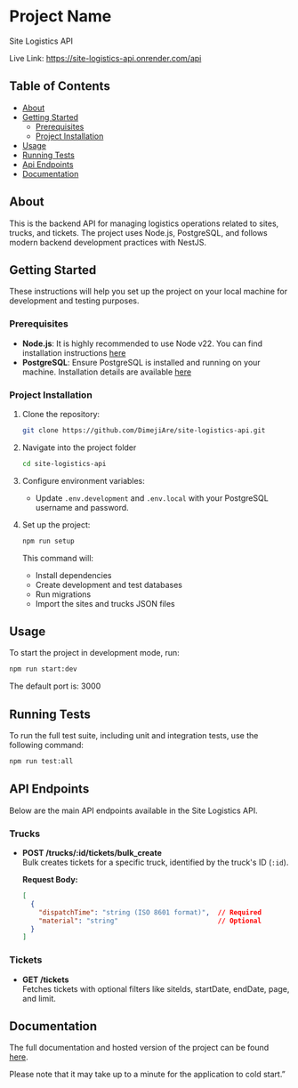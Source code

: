 # Project Name

Site Logistics API

Live Link: https://site-logistics-api.onrender.com/api

## Table of Contents

- [About](#about)
- [Getting Started](#getting-started)
  - [Prerequisites](#prerequisites)
  - [Project Installation](#project-installation)
- [Usage](#usage)
- [Running Tests](#running-tests)
- [Api Endpoints](#api-endpoints)
- [Documentation](#documentation)

## About

This is the backend API for managing logistics operations related to sites, trucks, and tickets. The project uses Node.js, PostgreSQL, and follows modern backend development practices with NestJS.

## Getting Started

These instructions will help you set up the project on your local machine for development and testing purposes.

### Prerequisites

- **Node.js**: It is highly recommended to use Node v22. You can find installation instructions [here](https://nodejs.org/en/download/package-manager)
- **PostgreSQL**: Ensure PostgreSQL is installed and running on your machine. Installation details are available [here](https://www.postgresql.org/download/)

### Project Installation

1. Clone the repository:
   ```bash
   git clone https://github.com/DimejiAre/site-logistics-api.git
   ```

2. Navigate into the project folder
   ``` bash
   cd site-logistics-api
   ```

3. Configure environment variables:
   - Update `.env.development` and `.env.local` with your PostgreSQL username and password.

4. Set up the project:
   ```bash
   npm run setup
   ```
   This command will:
   - Install dependencies
   - Create development and test databases
   - Run migrations
   - Import the sites and trucks JSON files

## Usage

To start the project in development mode, run: 
   ```bash
   npm run start:dev
   ```
The default port is: 3000

## Running Tests

To run the full test suite, including unit and integration tests, use the following command:
   ```bash
   npm run test:all
   ```

## API Endpoints

Below are the main API endpoints available in the Site Logistics API.

### Trucks

- **POST /trucks/:id/tickets/bulk_create**  
  Bulk creates tickets for a specific truck, identified by the truck's ID (`:id`).

  **Request Body:**
  ```json
  [
    {
      "dispatchTime": "string (ISO 8601 format)",  // Required
      "material": "string"                         // Optional
    }
  ]
  ```

### Tickets

- **GET /tickets**  
  Fetches tickets with optional filters like siteIds, startDate, endDate, page, and limit.

## Documentation

The full documentation and hosted version of the project can be found [here](https://site-logistics-api.onrender.com/api).

Please note that it may take up to a minute for the application to cold start.”
